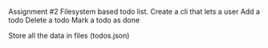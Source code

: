 Assignment #2
Filesystem based todo list.
Create a cli that lets a user
Add a todo
Delete a todo
Mark a todo as done

Store all the data in files (todos.json)
